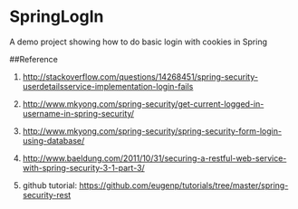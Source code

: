 # SpringLogIn
A demo project showing how to do basic login with cookies in Spring


##Reference

1. http://stackoverflow.com/questions/14268451/spring-security-userdetailsservice-implementation-login-fails

2. http://www.mkyong.com/spring-security/get-current-logged-in-username-in-spring-security/

3. http://www.mkyong.com/spring-security/spring-security-form-login-using-database/

4. http://www.baeldung.com/2011/10/31/securing-a-restful-web-service-with-spring-security-3-1-part-3/

5. github tutorial: https://github.com/eugenp/tutorials/tree/master/spring-security-rest




